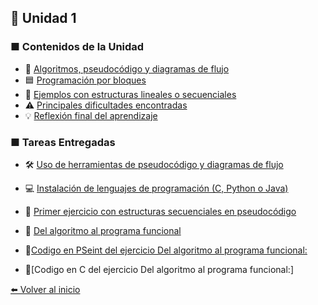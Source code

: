 ## 🧩 Unidad 1

### ■ Contenidos de la Unidad
- 📝 [Algoritmos, pseudocódigo y diagramas de flujo](Algoritmos.md)
- 🟦 [Programación por bloques](bloques.md)
- 🔹 [Ejemplos con estructuras lineales o secuenciales](Ejemplos.md)
- ⚠️ [Principales dificultades encontradas](dificultades.md)
- 💡 [Reflexión final del aprendizaje](reflexion.md)

### ■ Tareas Entregadas
- 🛠️ [Uso de herramientas de pseudocódigo y diagramas de flujo](MOSCOL_CASTILLO_JOAQUINEMILIO_AA1.pdf)
- 💻 [Instalación de lenguajes de programación (C, Python o Java)](MOSCOL_CASTILLO_JOAQUINEMILIO_AA2.pdf)
- 🚀 [Primer ejercicio con estructuras secuenciales en pseudocódigo](MOSCOL_CASTILLO_JOAQUINEMILIO_PL1.pdf)
- 🔄 [Del algoritmo al programa funcional](MOSCOL_CASTILLO_JOAQUINEMILIO_APE1.pdf)
  
- 🔹[Codigo en PSeint del ejercicio Del algoritmo al programa funcional:](PSeint)

- 🔹[Codigo en C del ejercicio Del algoritmo al programa funcional:]   


[⬅️ Volver al inicio](Inicio.md)
